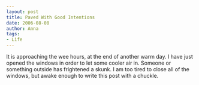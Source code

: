 ```yaml
---
layout: post
title: Paved With Good Intentions
date: 2006-08-08
author: Anna
tags:
- Life
---
```


It is approaching the wee hours, at the end of another warm day. I have just opened the windows in order to let some cooler air in. Someone or something outside has frightened a skunk. I am too tired to close all of the windows, but awake enough to write this post with a chuckle.